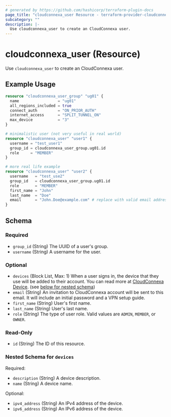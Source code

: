 ```yaml
---
# generated by https://github.com/hashicorp/terraform-plugin-docs
page_title: "cloudconnexa_user Resource - terraform-provider-cloudconnexa"
subcategory: ""
description: |-
  Use cloudconnexa_user to create an CloudConnexa user.
---
```


# cloudconnexa_user (Resource)

Use `cloudconnexa_user` to create an CloudConnexa user.

## Example Usage

```terraform
resource "cloudconnexa_user_group" "ug01" {
  name                 = "ug01"
  all_regions_included = true
  connect_auth         = "ON_PRIOR_AUTH"
  internet_access      = "SPLIT_TUNNEL_ON"
  max_device           = "3"
}

# minimalistic user (not very useful in real world)
resource "cloudconnexa_user" "user1" {
  username = "test_user1"
  group_id = cloudconnexa_user_group.ug01.id
  role     = "MEMBER"
}

# more real life example
resource "cloudconnexa_user" "user2" {
  username   = "test_use2"
  group_id   = cloudconnexa_user_group.ug01.id
  role       = "MEMBER"
  first_name = "John"
  last_name  = "Doe"
  email      = "John.Doe@example.com" # replace with valid email address (or user creation will fail!)
}
```

<!-- schema generated by tfplugindocs -->
## Schema

### Required

- `group_id` (String) The UUID of a user's group.
- `username` (String) A username for the user.

### Optional

- `devices` (Block List, Max: 1) When a user signs in, the device that they use will be added to their account. You can read more at [CloudConnexa Device](https://openvpn.net/cloud-docs/device/). (see [below for nested schema](#nestedblock--devices))
- `email` (String) An invitation to CloudConnexa account will be sent to this email. It will include an initial password and a VPN setup guide.
- `first_name` (String) User's first name.
- `last_name` (String) User's last name.
- `role` (String) The type of user role. Valid values are `ADMIN`, `MEMBER`, or `OWNER`.

### Read-Only

- `id` (String) The ID of this resource.

<a id="nestedblock--devices"></a>
### Nested Schema for `devices`

Required:

- `description` (String) A device description.
- `name` (String) A device name.

Optional:

- `ipv4_address` (String) An IPv4 address of the device.
- `ipv6_address` (String) An IPv6 address of the device.
